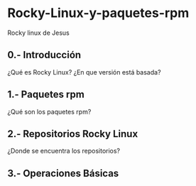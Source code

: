 # Rocky-Linux-y-paquetes-rpm
Rocky linux de Jesus

## 0.- Introducción
¿Qué es Rocky Linux?
¿En que versión está basada?

## 1.- Paquetes rpm
¿Qué son los paquetes rpm?

## 2.- Repositorios Rocky Linux
¿Donde se encuentra los repositorios?

## 3.- Operaciones Básicas

